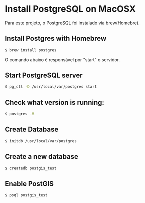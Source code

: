 # Install PostgreSQL on MacOSX

Para este projeto, o PostgreSQL foi instalado via brew(Homebre).

## Install Postgres with Homebrew

```bash
$ brew install postgres
```

O comando abaixo é responsável por "start" o servidor.

## Start PostgreSQL server

```bash
$ pg_ctl -D /usr/local/var/postgres start
```

## Check what version is running:

```bash
$ postgres -V
```

## Create Database

```bash
$ initdb /usr/local/var/postgres
```

## Create a new database

```bash
$ createdb postgis_test
```

## Enable PostGIS

```bash
$ psql postgis_test
```
